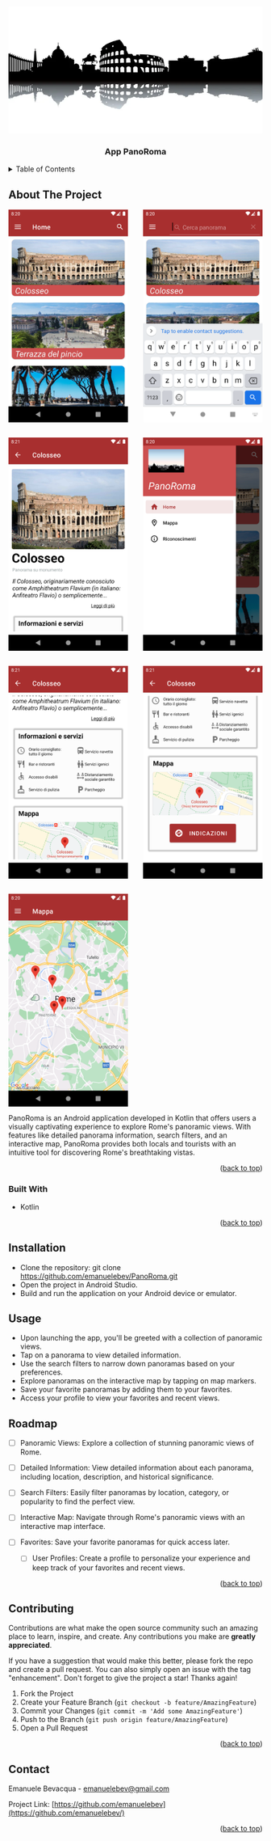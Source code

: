 <!-- Improved compatibility of back to top link: See: https://github.com/othneildrew/Best-README-Template/pull/73 -->
<a name="readme-top"></a>
<!--
*** Thanks for checking out the Best-README-Template. If you have a suggestion
*** that would make this better, please fork the repo and create a pull request
*** or simply open an issue with the tag "enhancement".
*** Don't forget to give the project a star!
*** Thanks again! Now go create something AMAZING! :D
-->



<!-- PROJECT SHIELDS -->
<!--
*** I'm using markdown "reference style" links for readability.
*** Reference links are enclosed in brackets [ ] instead of parentheses ( ).
*** See the bottom of this document for the declaration of the reference variables
*** for contributors-url, forks-url, etc. This is an optional, concise syntax you may use.
*** https://www.markdownguide.org/basic-syntax/#reference-style-links
-->



<!-- PROJECT LOGO -->
<br />
<div align="center">
  <a href="https://github.com/github_username/repo_name">
    <img src="img/AppPanoRoma-logo.jpeg" alt="Logo" width="600" height="250">
  </a>

<h3 align="center">App PanoRoma</h3>

  <p align="center">
    
  </p>
</div>



<!-- TABLE OF CONTENTS -->
<details>
  <summary>Table of Contents</summary>
  <ol>
    <li>
      <a href="#about-the-project">About The Project</a>
      <ul>
        <li><a href="#built-with">Built With</a></li>
      </ul>
    </li>
    <li>
      <a href="#getting-started">Getting Started</a>
      <ul>
        <li><a href="#prerequisites">Prerequisites</a></li>
        <li><a href="#installation">Installation</a></li>
      </ul>
    </li>
    <li><a href="#usage">Usage</a></li>
    <li><a href="#roadmap">Roadmap</a></li>
    <li><a href="#contributing">Contributing</a></li>
    <li><a href="#license">License</a></li>
    <li><a href="#contact">Contact</a></li>
    <li><a href="#acknowledgments">Acknowledgments</a></li>
  </ol>
</details>



<!-- ABOUT THE PROJECT -->
## About The Project
<style>
  /* Define the grid layout */
  .image-grid {
    display: grid;
    grid-template-columns: repeat(auto-fill, minmax(150px, 1fr)); /* Responsive grid with minimum width of 200px */
    grid-gap: 30px; /* Gap between grid items */
  }

  /* Style the images */
  .image-grid img {
    width: 100%; /* Make images fill their container */
    height: auto; /* Maintain aspect ratio */
  }
</style>

<div class="image-grid">
  <img src="img/Screenshot-1.png" alt="">
  <img src="img/Screenshot-2.png" alt="">
  <img src="img/Screenshot-3.png" alt="">
  <img src="img/Screenshot-4.png" alt="">
  <img src="img/Screenshot-5.png" alt="">
  <img src="img/Screenshot-6.png" alt="">
  <img src="img/Screenshot-7.png" alt="">
  <!-- Add more images as needed -->
</div>

PanoRoma is an Android application developed in Kotlin that offers users a visually captivating experience to explore Rome's panoramic views. With features like detailed panorama information, search filters, and an interactive map, PanoRoma provides both locals and tourists with an intuitive tool for discovering Rome's breathtaking vistas.

<p align="right">(<a href="#readme-top">back to top</a>)</p>



### Built With

* Kotlin

<p align="right">(<a href="#readme-top">back to top</a>)</p>



<!-- GETTING STARTED -->
## Installation

* Clone the repository: git clone https://github.com/emanuelebev/PanoRoma.git
* Open the project in Android Studio.
* Build and run the application on your Android device or emulator.

## Usage

* Upon launching the app, you'll be greeted with a collection of panoramic views.
* Tap on a panorama to view detailed information.
* Use the search filters to narrow down panoramas based on your preferences.
* Explore panoramas on the interactive map by tapping on map markers.
* Save your favorite panoramas by adding them to your favorites.
* Access your profile to view your favorites and recent views.

<!-- ROADMAP -->
## Roadmap

- [ ] Panoramic Views: Explore a collection of stunning panoramic views of Rome.
- [ ] Detailed Information: View detailed information about each panorama, including location, description, and historical significance.
- [ ] Search Filters: Easily filter panoramas by location, category, or popularity to find the perfect view.
- [ ] Interactive Map: Navigate through Rome's panoramic views with an interactive map interface.
- [ ] Favorites: Save your favorite panoramas for quick access later.

    - [ ] User Profiles: Create a profile to personalize your experience and keep track of your favorites and recent views.

<p align="right">(<a href="#readme-top">back to top</a>)</p>



<!-- CONTRIBUTING -->
## Contributing

Contributions are what make the open source community such an amazing place to learn, inspire, and create. Any contributions you make are **greatly appreciated**.

If you have a suggestion that would make this better, please fork the repo and create a pull request. You can also simply open an issue with the tag "enhancement".
Don't forget to give the project a star! Thanks again!

1. Fork the Project
2. Create your Feature Branch (`git checkout -b feature/AmazingFeature`)
3. Commit your Changes (`git commit -m 'Add some AmazingFeature'`)
4. Push to the Branch (`git push origin feature/AmazingFeature`)
5. Open a Pull Request

<p align="right">(<a href="#readme-top">back to top</a>)</p>



<!-- LICENSE -->



<!-- CONTACT -->
## Contact

Emanuele Bevacqua - emanuelebev@gmail.com

Project Link: [https://github.com/emanuelebev](https://github.com/emanuelebev/)

<p align="right">(<a href="#readme-top">back to top</a>)</p>




<!-- MARKDOWN LINKS & IMAGES -->
<!-- https://www.markdownguide.org/basic-syntax/#reference-style-links -->
[contributors-shield]: https://img.shields.io/github/contributors/github_username/repo_name.svg?style=for-the-badge
[contributors-url]: https://github.com/github_username/repo_name/graphs/contributors
[forks-shield]: https://img.shields.io/github/forks/github_username/repo_name.svg?style=for-the-badge
[forks-url]: https://github.com/github_username/repo_name/network/members
[stars-shield]: https://img.shields.io/github/stars/github_username/repo_name.svg?style=for-the-badge
[stars-url]: https://github.com/github_username/repo_name/stargazers
[issues-shield]: https://img.shields.io/github/issues/github_username/repo_name.svg?style=for-the-badge
[issues-url]: https://github.com/github_username/repo_name/issues
[license-shield]: https://img.shields.io/github/license/github_username/repo_name.svg?style=for-the-badge
[license-url]: https://github.com/github_username/repo_name/blob/master/LICENSE.txt
[linkedin-shield]: https://img.shields.io/badge/-LinkedIn-black.svg?style=for-the-badge&logo=linkedin&colorB=555
[linkedin-url]: https://linkedin.com/in/linkedin_username
[product-screenshot]: images/screenshot.png
[Next.js]: https://img.shields.io/badge/next.js-000000?style=for-the-badge&logo=nextdotjs&logoColor=white
[Next-url]: https://nextjs.org/
[React.js]: https://img.shields.io/badge/React-20232A?style=for-the-badge&logo=react&logoColor=61DAFB
[React-url]: https://reactjs.org/
[Vue.js]: https://img.shields.io/badge/Vue.js-35495E?style=for-the-badge&logo=vuedotjs&logoColor=4FC08D
[Vue-url]: https://vuejs.org/
[Angular.io]: https://img.shields.io/badge/Angular-DD0031?style=for-the-badge&logo=angular&logoColor=white
[Angular-url]: https://angular.io/
[Svelte.dev]: https://img.shields.io/badge/Svelte-4A4A55?style=for-the-badge&logo=svelte&logoColor=FF3E00
[Svelte-url]: https://svelte.dev/
[Laravel.com]: https://img.shields.io/badge/Laravel-FF2D20?style=for-the-badge&logo=laravel&logoColor=white
[Laravel-url]: https://laravel.com
[Bootstrap.com]: https://img.shields.io/badge/Bootstrap-563D7C?style=for-the-badge&logo=bootstrap&logoColor=white
[Bootstrap-url]: https://getbootstrap.com
[JQuery.com]: https://img.shields.io/badge/jQuery-0769AD?style=for-the-badge&logo=jquery&logoColor=white
[JQuery-url]: https://jquery.com 

